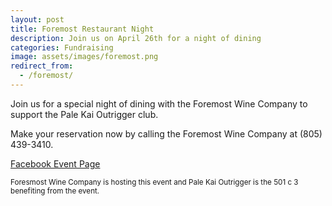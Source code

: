 ```yaml
---
layout: post
title: Foremost Restaurant Night
description: Join us on April 26th for a night of dining
categories: Fundraising
image: assets/images/foremost.png
redirect_from:
  - /foremost/
---
```


Join us for a special night of dining with the Foremost Wine Company to support the Pale Kai Outrigger club. 
 
Make your reservation now by calling the Foremost Wine Company at (805) 439-3410.

<a href="https://www.facebook.com/events/290750911459198/">Facebook Event Page</a>


<small>Foresmost Wine Company is hosting this event and Pale Kai Outrigger is the 501 c 3 benefiting from the event.</small>